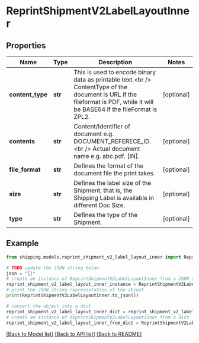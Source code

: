 # ReprintShipmentV2LabelLayoutInner


## Properties

Name | Type | Description | Notes
------------ | ------------- | ------------- | -------------
**content_type** | **str** | This is used to encode binary data as printable text.&lt;br /&gt; ContentType of the document is URL if the fileformat is PDF, while it will be BASE64 if the fileFormat is ZPL2. | [optional] 
**contents** | **str** | Content/Identifier of document e.g. DOCUMENT_REFERECE_ID.&lt;br /&gt; Actual document name e.g. abc.pdf. [IN]. | [optional] 
**file_format** | **str** | Defines the format of the document file the print takes. | [optional] 
**size** | **str** | Defines the label size of the Shipment, that is, the Shipping Label is available in different Doc Size. | [optional] 
**type** | **str** | Defines the type of the Shipment. | [optional] 

## Example

```python
from shipping.models.reprint_shipment_v2_label_layout_inner import ReprintShipmentV2LabelLayoutInner

# TODO update the JSON string below
json = "{}"
# create an instance of ReprintShipmentV2LabelLayoutInner from a JSON string
reprint_shipment_v2_label_layout_inner_instance = ReprintShipmentV2LabelLayoutInner.from_json(json)
# print the JSON string representation of the object
print(ReprintShipmentV2LabelLayoutInner.to_json())

# convert the object into a dict
reprint_shipment_v2_label_layout_inner_dict = reprint_shipment_v2_label_layout_inner_instance.to_dict()
# create an instance of ReprintShipmentV2LabelLayoutInner from a dict
reprint_shipment_v2_label_layout_inner_from_dict = ReprintShipmentV2LabelLayoutInner.from_dict(reprint_shipment_v2_label_layout_inner_dict)
```
[[Back to Model list]](../README.md#documentation-for-models) [[Back to API list]](../README.md#documentation-for-api-endpoints) [[Back to README]](../README.md)


